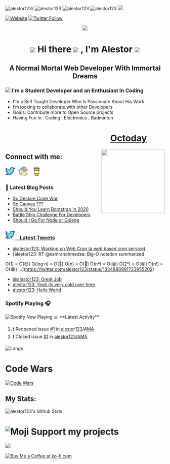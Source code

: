 <p align="left"> <img src=https://komarev.com/ghpvc/?username=alestor123 alt=alestor123/>  <img src="https://badges.pufler.dev/gists/alestor123"  alt=alestor123> 
<img src="https://badges.pufler.dev/repos/alestor123" alt="alestor123"> <img src="https://badges.pufler.dev/years/alestor123" alt="alestor123">
<img src="https://img.shields.io/github/last-commit/alestor123/alestor123.svg?style=flat-square">
</p>

[![Website](https://img.shields.io/website?label=alestor123.github.io&style=for-the-badge&url=https%3A%2F%2Falestor123.github.io)](https://alestor123.github.io)
[![Twitter Follow](https://img.shields.io/twitter/follow/alestor123?color=1DA1F2&logo=twitter&style=for-the-badge)](https://twitter.com/alestor123)


<p align="center">
    <img src="https://raw.githubusercontent.com/alestor123/alestor123/master/assets/icon.svg">
</p>

<h1 align="center"> <img src="https://media.giphy.com/media/WUlplcMpOCEmTGBtBW/giphy.gif" width="30"> Hi there <img src="https://media.giphy.com/media/hvRJCLFzcasrR4ia7z/giphy.gif" width="25px"> , I'm Alestor <img src="https://media.giphy.com/media/WUlplcMpOCEmTGBtBW/giphy.gif" width="30">  </h1>
<h2 align="center"> A Normal Mortal Web Developer With Immortal Dreams</h2>

### <img src="https://emojis.slackmojis.com/emojis/images/1584726375/8272/blob-cool.gif?1584726375" width="28" />  I'm a Student Developer and an Enthusiast In Coding 
- I'm a Self Taught Developer Who Is Passionate About His Work
- I’m looking to collaborate with other Developers
- Goals: Contribute more to Open Source projects
- Having Fun In :  Coding , Electronics  , Badminton


<p align="center">  
<a href="https://octoday.glitch.me/" alt="octoday">
<h1 align=right style="padding-right:1.5cm">Octoday</h1>
<img width="200"  align=right height="200" src="https://octoday.glitch.me/octodex">
</a>
</p>

## Connect with me:

<a href="https://twitter.com/alestor123"><img height="30" src="./assets/twitter.png"></a>&nbsp;&nbsp;
<a href="https://dev.to/alestor123"><img height="30" src="./assets/devto.png"></a>&nbsp;&nbsp;
 <a href="https://www.buymeacoffee.com/alestor123"><img height="30" src="./assets/coffee.jpg"></a>&nbsp;&nbsp;


### 📕 Latest Blog Posts
<!-- BLOG-POST-LIST:START -->
- [So Declare Code War](https://dev.to/alestor123/so-declare-code-war-2673)
- [So Canvas ???](https://dev.to/alestor123/so-canvas-bdo)
- [Should You Learn Bootstrap In 2020](https://dev.to/alestor123/should-you-learn-bootstrap-in-2020-5007)
- [Battle Ship Challenge For Developers](https://dev.to/alestor123/battle-ship-challenge-for-developers-5i9)
- [Should I Go For Node or Golang](https://dev.to/alestor123/should-i-go-for-node-or-golang-3d9c)
<!-- BLOG-POST-LIST:END -->


### <a href="https://twitter.com/alestor123"><img height="30" src="./assets/twitter.png"> &nbsp;&nbsp;  Latest Tweets </a>

<!-- TWEET:START -->
- [@alestor123: Working on Web Cron (a web based cron service)](https://twitter.com/alestor123/status/1334895233570537475)
- [alestor123: RT @kamranahmedse: Big-O notation summarized

O(1) = O(😊)
O(log n) = O(🙂)
O(n) = O(🥲)
O(n²) = O(☹️)
O(2ⁿ) = O(😢)
O(n!) = O(😭) …](https://twitter.com/alestor123/status/1334880981723955202)
- [@alestor123: Great Job](https://twitter.com/alestor123/status/1334825368805490690)
- [alestor123: Yeah its very cold over here](https://twitter.com/alestor123/status/1334788975899250689)
- [alestor123: Hello World](https://twitter.com/alestor123/status/1334525913619341313)
<!-- TWEET:END -->

### Spotify Playing 🎧
<img src="https://novatorem-1-git-master.alestor123.vercel.app/api/spotify-playing/" alt="Spotify Now Playing" width="350" />
📊 **Latest Activity**

<!--START_SECTION:activity-->
1. ❗️ Reopened issue [#1](https://github.com/alestor123/AMA/issues/1) in [alestor123/AMA](https://github.com/alestor123/AMA)
2. ❗️ Closed issue [#1](https://github.com/alestor123/AMA/issues/1) in [alestor123/AMA](https://github.com/alestor123/AMA)
<!--END_SECTION:activity-->


![Langs](https://github-readme-stats.vercel.app/api/top-langs/?username=alestor123&layout=compact&theme=dark)

# Code Wars
<a href="https://www.codewars.com/users/alestor123/" >
    
![Code Wars](https://www.codewars.com/users/alestor123/badges/large)

</a>
 

## My Stats:

<img  alt="alestor123's Github Stats" src="https://github-readme-stats.vercel.app/api?username=alestor123&show_icons=true&theme=dark" />


# ![Moji](https://github.githubassets.com/images/icons/emoji/unicode/1f496.png) Support my projects

<a href="https://www.buymeacoffee.com/alestor123"><img src="https://img.buymeacoffee.com/button-api/?text=Buy me a coffee &emoji=💻&slug=alestor123&button_colour=FFDD00&font_colour=000000&font_family=Lato&outline_colour=000000&coffee_colour=ffffff"></a>

<a align="right" href='https://ko-fi.com/W7W724LT4' target='_blank'><img  style='border:0px;height:80px;width:250px;' src='https://www.ko-fi.com/img/githubbutton_sm.svg' border='0' alt='Buy Me a Coffee at ko-fi.com' /></a>
